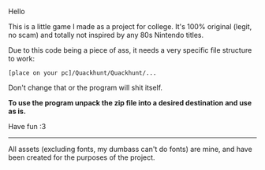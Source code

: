 Hello

This is a little game I made as a project for college. It's 100% original (legit, no scam) and totally not inspired by any 80s Nintendo titles.

Due to this code being a piece of ass, it needs a very specific file structure to work:

	[place on your pc]/Quackhunt/Quackhunt/...
                
Don't change that or the program will shit itself.

**To use the program unpack the zip file into a desired destination and use as is.**

Have fun :3

----------------------------------------------------------------------------------------------------

All assets (excluding fonts, my dumbass can't do fonts) are mine, and have been created for the purposes of the project.
